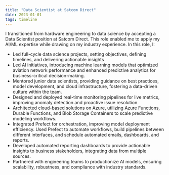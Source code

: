 ```yaml
---
title: "Data Scientist at Satcom Direct"
date: 2023-01-01
tags: timeline
---
```

I transitioned from hardware engineering to data science by accepting a Data Scientist position at Satcom Direct. This role enabled me to apply my AI/ML expertise while drawing on my industry experience. In this role, I: 
- Led full-cycle data science projects, setting objectives, defining timelines, and delivering actionable insights
- Led AI initiatives, introducing machine learning models that optimized aviation network performance and enhanced predictive analytics for business-critical decision-making.
- Mentored junior data scientists, providing guidance on best practices, model development, and cloud infrastructure, fostering a data-driven culture within the team.
- Designed and deployed real-time monitoring pipelines for live metrics, improving anomaly detection and proactive issue resolution.
- Architected cloud-based solutions on Azure, utilizing Azure Functions, Durable Functions, and Blob Storage Containers to scale predictive modeling workflows.
- Integrated Prefect for orchestration, improving model deployment efficiency. Used Prefect to automate workflows, build pipelines between different interfaces, and schedule automated emails, dashboards, and reports.
- Developed automated reporting dashboards to provide actionable insights to business stakeholders, integrating data from multiple sources.
- Partnered with engineering teams to productionize AI models, ensuring scalability, robustness, and compliance with industry standards.